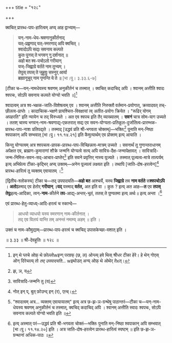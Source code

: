 +++
title = "१२८"

+++

क्वचित् प्रारब्ध-पाप-हारित्वम् अप्य् आह द्वाभ्याम्—


> **यन्-नाम-धेय-श्रवणानुकीर्तनाद्**  
> **यत्-प्रह्वणाद् यत्-स्मरणाद् अपि क्वचित् ।**  
> **श्वादोऽपि सद्यः सवनाय कल्पते**  
> **कुतः पुनस् ते भगवन् नु दर्शनात् ॥**  
> **अहो बत श्व-पचोऽतो गरीयान्**  
> **यज्-जिह्वाग्रे वर्तते नाम तुभ्यम् ।**  
> **तेपुस् तपस् ते जुहुवुः सस्नुर् आर्या**  
> **ब्रह्मानूचुर् नाम गृणन्ति ये ते ॥** [भा।पु। ३.३३.६-७]

[टीका च—यन्-नामधेयस्य श्रवणम् अनुकीर्तनं च तस्मात् । क्वचित् कदाचिद् अपि । श्वानम् अत्तीति श्वादः श्वपचः, सोऽपि सवनाय कल्पते योग्यो भवति ॥][^१३२]

श्वादत्वम् अत्र श्व-भक्षक-जाति-विशेषत्वम् एव । श्वानम् अत्तीति निरुक्तौ वर्तमान-प्रयोगात्, क्रव्यादवत् तच्-छीलत्व-प्राप्तेः । कादाचित्क-भक्षणे प्रायश्चित्त-विवक्षायां त्व् अतीत-प्रयोगः क्रियेत । "रूढिर् योगम् अपहरति" इति न्यायेन च तद् विरुध्यते । अत एव श्वपच इति तैर् व्याख्यातम् । **सवनं** चात्र सोम-याग उच्यते । ततश् चास्य भगवन्-नाम-श्रवणाद्य्-एकतरात् सद्य एव सवन-योग्यता-प्रतिकूल-दुर्जातित्व-प्रारम्भक-प्रारब्ध-पाप-नाशः प्रतिपद्यते । तस्माद् [उद्धवं प्रति श्री-भगवता चोक्तम्]—भक्तिः[^१३३] पुनाति मन्-निष्ठा श्वपाकान् अपि सम्भवात् [भा।पु। ११.१४.२१] इति कैमुत्यार्थम् एव प्रोक्तम् इत्य् आयाति । 

[^१३२]:
    इन् थे प्लचे ओफ़् थे फ़ोल्लोwइन्ग् परग्रफ् (छ, ल) ओन्ल्य् हवे थिस् श्रीधर टीका हेरे। हे थेन् गोएस् ओन् दिरेच्त्ल्य् तो _तद् उपपादयति…_ wइथोउत् अन्य् ओफ़् थे ओथेर् तेxत्।


[^१३३]:
    झ, ञ, य


किन्तु योग्यत्वम् अत्र श्वपचत्व-प्रापक-प्रारब्ध-पाप-विच्छिन्नत्व-मात्रम् उच्यते । सवनार्थं तु गुणान्तराधानम् अपेक्षत एव, ब्राह्मण-कुमाराणां शौक्रे जन्मनि योग्यत्वे सत्य् अपि सावित्र-दैक्ष-जन्मापेक्षावत् । सावित्रादि-जन्म-निमित्त-सवन-सद्-आचार-प्राप्तेर्[^१३४] इति सवने प्रवृत्तिर् नास्य युज्यते । तस्मात् पूज्यत्व-मात्रे तात्पर्यम् इत्य् अभिप्रेत्य टीका-कृद्भिर् अप्य् उक्तम्—अनेन पूज्यत्वं लक्ष्यत इति । तथापि [जाति-दोष-हरत्वेन][^१३५] प्रारब्ध-हारित्वं तु व्यक्तम् एवायातम् ।[^१३६]

[^१३४]:
    सावित्रादि-जन्मनि तु (य)


[^१३५]:
    नोत् इन् प्, बुत् फ़ोउन्द् इन् (र), एत्च्।


[द्वितीय-श्लोकस्य] टीका च—तद् उपपादयति—**अहो बत** आश्चर्ये, यस्य **जिह्वाग्रे** तव **नाम वर्तते** स**श्वपचोऽपि** । **अतोऽ**स्माद् एव हेतोर् **गरीयान् ।यद्** यस्माद् **वर्तत,** अत इति वा । कुतः ? इत्य् अत आह—**त** एव **तपस् तेपुः**इत्य्-आदिका, त्वन्-**नाम**-कीर्तने **तप**-आद्य्-अन्तर्-भूतं, ततस् ते पुण्यतमा इत्य् अर्थः॥ इत्य् अन्ता ।[^१३७]

[^१३६]:
    "श्वादत्वम् अत्र… व्यक्तम् एवायायातम्" इत्य् अत्र छ-झ-ञ-ग्रन्थेषु पाठान्तरं—टीका च—यन्-नाम-धेयस्य श्रवणम् अनुकीर्तनं च तस्मात्, क्वचिद् कदाचिद् अपि । श्वानम् अत्तीति स्वादः श्वपचः, सोऽपि सवनाय कल्पते योग्यो भवति इति ॥


एवं प्रारब्ध-हेतु-व्याध्य्-आदि-हरत्वं च स्कान्दे—

[^१३७]:
    इत्य् अस्मात् परं—उद्धवं प्रति श्री-भगवता चोक्तं—भक्तिः पुनाति मन्-निष्ठा श्वपाकान् अपि सम्भवात् [भा।पु। ११.१४.२०] इति । अत्र जाति-दोष-हरत्वेन प्रारब्ध-हारित्वं स्पष्टम् ॥ इति छ-झ-ञ-ग्रन्थानां अधिक-पाठः ॥



> आधयो व्याधयो यस्य स्मरणान् नाम-कीर्तनात् ।  
> तद् एव विलयं यान्ति तम् अनन्तं नमाम्य् अहम् ॥ इति ।

उक्तं च नाम-कौमुद्याम्—प्रारब्ध-पाप-हरत्वं च क्वचिद् उपासकेच्छा-वशात् इति ।

॥ ३.३३ ॥ श्री-देवहूतिः ॥ १२८ ॥
